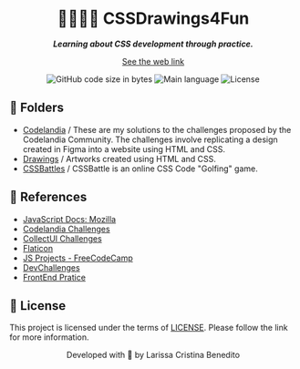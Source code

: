 <h1 align="center">
    👩🏿‍💻🎨 CSSDrawings4Fun
</h1>

<p align="center">
    <b><i>Learning about CSS development through practice.</i></b><br>
</p>

<p align="center">
	<a href="https://mewmewdevart.github.io/CSSDrawings4Fun/" target="_blank" rel="noopener noreferrer">See the web link</a>
</p>

<p align="center">
    <img alt="GitHub code size in bytes" src="https://img.shields.io/github/languages/code-size/mewmewdevart/FrontEnd4Fun?color=6272a4" />
    <img alt="Main language" src="https://img.shields.io/github/languages/top/mewmewdevart/FrontEnd4Fun?color=6272a4" />
    <img alt="License" src="https://img.shields.io/github/license/mewmewdevart/FrontEnd4Fun?color=6272a4" />
</p>

## 📁 Folders
- [Codelandia](Codelandia) / These are my solutions to the challenges proposed by the Codelandia Community. The challenges involve replicating a design created in Figma into a website using HTML and CSS.
- [Drawings](Drawings) / Artworks created using HTML and CSS.
- [CSSBattles](CSSBattles) / CSSBattle is an online CSS Code "Golfing" game.

## 🔗 References
- [JavaScript Docs: Mozilla](https://developer.mozilla.org/en-US/docs/Web/JavaScript)
- [Codelandia Challenges](https://discord.com/invite/QevDJqCzaY)
- [CollectUI Challenges](https://collectui.com/)
- [Flaticon](https://www.flaticon.com/br/)
- [JS Projects - FreeCodeCamp](https://www.freecodecamp.org/news/javascript-projects-for-beginners/)
- [DevChallenges](https://devchallenges.io/paths/responsive-web-developer)
- [FrontEnd Pratice](https://www.frontendpractice.com/)

## 📜 License
This project is licensed under the terms of [LICENSE](LICENSE). Please follow the link for more information.<br>

<p align="center"> Developed with 💜 by Larissa Cristina Benedito </p>
